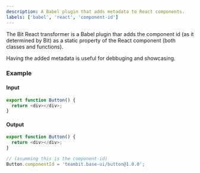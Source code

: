 ```yaml
---
description: A Babel plugin that adds metadata to React components.
labels: ['babel', 'react', 'component-id']
---
```


The Bit React transformer is a Babel plugin thar adds the component id (as it determined by Bit) as a static property of the React component (both classes and functions).

Having the added metadata is useful for debbuging and showcasing.

### Example

#### Input
```ts
export function Button() {
  return <div></div>;
}
```

#### Output
```ts
export function Button() {
  return <div></div>;
}

// (asumming this is the component-id)
Button.componentId = 'teambit.base-ui/button@1.0.0';
```